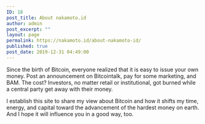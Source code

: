 ```yaml
---
ID: 18
post_title: About nakamoto.id
author: admin
post_excerpt: ""
layout: page
permalink: https://nakamoto.id/about-nakamoto-id/
published: true
post_date: 2019-12-31 04:49:00
---
```

<p><!--StartFragment--></p>

<!-- wp:paragraph -->
<p>Since the birth of Bitcoin, everyone realized that it is easy to issue your own money. Post an announcement on Bitcointalk, pay for some marketing, and BAM. The cost? Investors, no matter retail or institutional, got burned while a central party get away with their money.</p>
<!-- /wp:paragraph -->

<!-- wp:paragraph -->
<p>I establish this site to share my view about Bitcoin and how it shifts my time, energy, and capital toward the advancement of the hardest money on earth. And I hope it will influence you in a good way, too.</p>
<!-- /wp:paragraph -->

<p><!--EndFragment--></p>